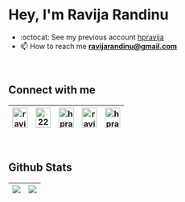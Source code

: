 # Hey, I'm Ravija Randinu

- :octocat: See my previous account [hpravija](https://github.com/hpravija)
- 📫 How to reach me **ravijarandinu@gmail.com**
<br/>

## Connect with me

| <a href="https://linkedin.com/in/ravija-randinu" target="_blank" rel="noreferrer"><img src="https://raw.githubusercontent.com/rahuldkjain/github-profile-readme-generator/master/src/images/icons/Social/linked-in-alt.svg" alt="ravija-randinu" width="30" height="40"/></a> | <a href="https://stackoverflow.com/users/22532578" target="_blank" rel="noreferrer"><img src="https://raw.githubusercontent.com/rahuldkjain/github-profile-readme-generator/master/src/images/icons/Social/stack-overflow.svg" alt="22532578" width="30" height="40"/></a> | <a href="https://fb.com/hpravija" target="_blank" rel="noreferrer"><img src="https://raw.githubusercontent.com/rahuldkjain/github-profile-readme-generator/master/src/images/icons/Social/facebook.svg" alt="hpravija" width="30" height="40"/></a> | <a href="https://instagram.com/ravijarandinu" target="_blank" rel="noreferrer"><img src="https://raw.githubusercontent.com/rahuldkjain/github-profile-readme-generator/master/src/images/icons/Social/instagram.svg" alt="ravijarandinu" width="30" height="40"/></a> | <a href="https://www.hackerrank.com/hpravija" target="_blank" rel="noreferrer"><img src="https://raw.githubusercontent.com/rahuldkjain/github-profile-readme-generator/master/src/images/icons/Social/hackerrank.svg" alt="hpravija" width="30" height="40"/></a> |
| --- | --- | --- | --- | --- |
<br/>

## Github Stats

<img src="https://github-readme-stats.vercel.app/api?username=ravijar&&show_icons=true&count_private=true&theme=github_dark">|<img src="https://github-readme-streak-stats.herokuapp.com/?user=ravijar&theme=blueberry_duo"/>
|---|---|

